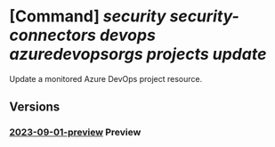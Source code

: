# [Command] _security security-connectors devops azuredevopsorgs projects update_

Update a monitored Azure DevOps project resource.

## Versions

### [2023-09-01-preview](/Resources/mgmt-plane/L3N1YnNjcmlwdGlvbnMve30vcmVzb3VyY2Vncm91cHMve30vcHJvdmlkZXJzL21pY3Jvc29mdC5zZWN1cml0eS9zZWN1cml0eWNvbm5lY3RvcnMve30vZGV2b3BzL2RlZmF1bHQvYXp1cmVkZXZvcHNvcmdzL3t9L3Byb2plY3RzL3t9/2023-09-01-preview.xml) **Preview**

<!-- mgmt-plane /subscriptions/{}/resourcegroups/{}/providers/microsoft.security/securityconnectors/{}/devops/default/azuredevopsorgs/{}/projects/{} 2023-09-01-preview -->
